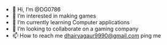 - 👋 Hi, I’m @DG0786
- 👀 I’m interested in making games
- 🌱 I’m currently learning Computer applications
- 💞️ I’m looking to collaborate on a gaming company
- 📫 How to reach me dhairyagaur9990@gmail.com ping me

<!---
DG0786/DG0786 is a ✨ special ✨ repository because its `README.md` (this file) appears on your GitHub profile.
You can click the Preview link to take a look at your changes.
--->
